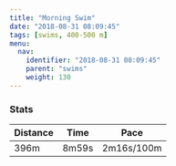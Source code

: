 ```yaml
---
title: "Morning Swim"
date: "2018-08-31 08:09:45"
tags: [swims, 400-500 m]
menu:
  nav:
    identifier: "2018-08-31 08:09:45"
    parent: "swims"
    weight: 130
---
```


### Stats

| Distance | Time | Pace |
|----------|------|------|
|396m|8m59s|2m16s/100m|
